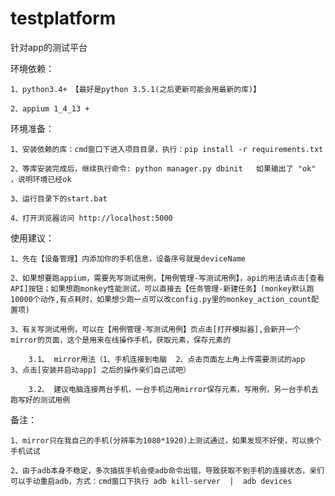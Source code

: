 # testplatform
针对app的测试平台


环境依赖：

	1、python3.4+ 【最好是python 3.5.1(之后更新可能会用最新的库)】

	2、appium 1_4_13 +

环境准备：

    1、安装依赖的库：cmd窗口下进入项目目录，执行：pip install -r requirements.txt

	2、等库安装完成后，继续执行命令: python manager.py dbinit   如果输出了 "ok" ，说明环境已经ok

	3、运行目录下的start.bat

	4、打开浏览器访问 http://localhost:5000

使用建议：

    1、先在【设备管理】内添加你的手机信息，设备序号就是deviceName

    2、如果想要跑appium，需要先写测试用例，【用例管理-写测试用例】，api的用法请点击[查看API]按钮；如果想跑monkey性能测试，可以直接去【任务管理-新建任务】(monkey默认跑10000个动作,有点耗时，如果想少跑一点可以改config.py里的monkey_action_count配置项)

    3、有关写测试用例，可以在【用例管理-写测试用例】页点击[打开模拟器],会新开一个mirror的页面，这个是用来在线操作手机，获取元素，保存元素的

        3.1、 mirror用法（1、手机连接到电脑  2、点击页面左上角上传需要测试的app  3、点击[安装并启动app] 之后的操作亲们自己试吧）

        3.2、 建议电脑连接两台手机，一台手机边用mirror保存元素，写用例，另一台手机去跑写好的测试用例

备注：

    1、mirror只在我自己的手机(分辨率为1080*1920)上测试通过，如果发现不好使，可以换个手机试试

    2、由于adb本身不稳定，多次插拔手机会使adb命令出错，导致获取不到手机的连接状态，亲们可以手动重启adb，方式：cmd窗口下执行 adb kill-server  |  adb devices

